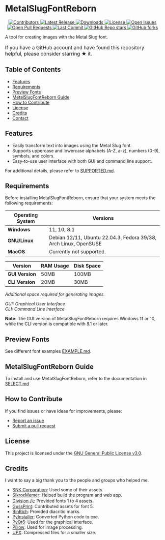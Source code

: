 # MetalSlugFontReborn

<p align="center">
  <a href="https://github.com/VermeilChan/MetalSlugFontReborn/graphs/contributors">
    <img alt="Contributors" src="https://img.shields.io/github/contributors/VermeilChan/MetalSlugFontReborn?color=green&style=flat-square" />
  </a>
  <a href="https://github.com/VermeilChan/MetalSlugFontReborn/releases">
    <img alt="Latest Release" src="https://img.shields.io/github/release/VermeilChan/MetalSlugFontReborn?color=blue&style=flat-square" />
  </a>
  <a href="https://github.com/VermeilChan/MetalSlugFontReborn/releases">
    <img alt="Downloads" src="https://img.shields.io/github/downloads/VermeilChan/MetalSlugFontReborn/total?color=orange&style=flat-square" />
  </a>
  <a href="https://github.com/VermeilChan/MetalSlugFontReborn/blob/Development/LICENSE">
    <img alt="License" src="https://img.shields.io/github/license/VermeilChan/MetalSlugFontReborn?color=purple&style=flat-square" />
  </a>
  <a href="https://github.com/VermeilChan/MetalSlugFontReborn/issues">
    <img alt="Open Issues" src="https://img.shields.io/github/issues/VermeilChan/MetalSlugFontReborn?color=red&style=flat-square" />
  </a>
  <a href="https://github.com/VermeilChan/MetalSlugFontReborn/pulls">
    <img alt="Open Pull Requests" src="https://img.shields.io/github/issues-pr/VermeilChan/MetalSlugFontReborn?color=yellow&style=flat-square" />
  </a>
  <a href="https://github.com/VermeilChan/MetalSlugFontReborn/commits/Development">
    <img alt="Last Commit" src="https://img.shields.io/github/last-commit/VermeilChan/MetalSlugFontReborn?color=darkcyan&style=flat-square" />
  </a>
  <a href="https://github.com/VermeilChan/MetalSlugFontReborn">
    <img alt="GitHub Repo stars" src="https://img.shields.io/github/stars/VermeilChan/MetalSlugFontReborn?color=yellowgreen&style=flat-square" />
  </a>
  <a href="https://github.com/VermeilChan/MetalSlugFontReborn">
    <img alt="GitHub forks" src="https://img.shields.io/github/forks/VermeilChan/MetalSlugFontReborn?color=lightcoral&style=flat-square" />
  </a>
</p>

A tool for creating images with the Metal Slug font.

<p style="font-size: medium">
If you have a GitHub account and have found this repository helpful, please consider starring ★ it.
</p>

## Table of Contents

- [Features](#features)
- [Requirements](#requirements)
- [Preview Fonts](#preview-fonts)
- [MetalSlugFontReborn Guide](#metalslugfontreborn-guide)
- [How to Contribute](#how-to-contribute)
- [License](#license)
- [Credits](#credits)
- [Contact](#contact)

## Features

- Easily transform text into images using the Metal Slug font.
- Supports uppercase and lowercase alphabets (A-Z, a-z), numbers (0-9), symbols, and colors.
- Easy-to-use user interface with both GUI and command line support.

For additional details, please refer to [SUPPORTED.md](Documentation/SUPPORTED.md).

## Requirements

Before installing MetalSlugFontReborn, ensure that your system meets the following requirements:

| **Operating System**    | **Versions**                                                                 |
|-----------------------  |------------------------------------------------------------------------------|
| **Windows**             | 11, 10, 8.1                                                                  |
| **GNU/Linux**           | Debian 12/11, Ubuntu 22.04.3, Fedora 39/38, Arch Linux, OpenSUSE             |
| **MacOS**               | Currently not supported.                                                     |


| **Version**             | **RAM Usage**        | **Disk Space**       |
|-----------------------  |----------------------|----------------------|
| **GUI Version**         | 50MB                 | 100MB                |
| **CLI Version**         | 20MB                 | 30MB                 |

_Additional space required for generating images._

_GUI: Graphical User Interface_<br>
_CLI: Command Line Interface_

**Note:** The GUI version of MetalSlugFontReborn requires Windows 11 or 10, while the CLI version is compatible with 8.1 or later.

## Preview Fonts

See different font examples [EXAMPLE.md](Documentation/EXAMPLE.md).

## MetalSlugFontReborn Guide

To install and use MetalSlugFontReborn, refer to the documentation in [SELECT.md](Documentation/SELECT.md)

## How to Contribute

If you find issues or have ideas for improvements, please:

- [Report an issue](https://github.com/VermeilChan/MetalSlugFontReborn/issues)
- [Submit a pull request](https://github.com/VermeilChan/MetalSlugFontReborn/pulls)

## License

This project is licensed under the [GNU General Public License v3.0](LICENSE).

## Credits

I want to say a big thank you to the people and groups who helped me.

- [SNK Corporation](https://www.snk-corp.co.jp): Used some of their assets.
- [SikroxMemer](https://github.com/SikroxMemer): Helped build the program and web app.
- [Division 六](https://6th-divisions-den.com): Provided fonts 1 to 4 assets.
- [GussPrint](https://www.spriters-resource.com/submitter/Gussprint): Contributed assets for font 5.
- [BinRich](https://discord.com/users/477459550904254464): Provided diacritic marks.
- [PyInstaller](https://pyinstaller.org/en/stable): Converted Python code to exe.
- [PyQt6](https://www.riverbankcomputing.com): Used for the graphical interface.
- [Pillow](https://python-pillow.org): Used for image processing.
- [UPX](https://upx.github.io): Compressed files for a smaller size.
